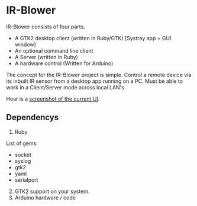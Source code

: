 IR-Blower
=========

IR-Blower consists of four parts.

* A GTK2 desktop client (written in Ruby/GTK) [Systray app + GUI window]
* An optional command line client
* A Server (written in Ruby)
* A hardware control (Written for Arduino)


The concept for the IR-Blower project is simple.
Control a remote device via its inbuilt IR sensor from a desktop app running on a PC.
Must be able to work in a Client/Server mode across local LAN's.


Hear is a [screenshot of the current UI](http://cache.horan.hk/images/ir-blower-ui-v1.0.png).

Dependencys
-------------

1. Ruby

  List of gems:
  * socket
  * syslog
  * gtk2
  * yaml
  * serialport

2. GTK2 support on your system.
3. Arduino hardware / code
